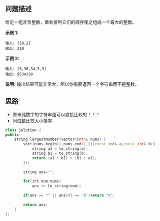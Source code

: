 ## 问题描述

给定一组非负整数，重新排列它们的顺序使之组成一个最大的整数。

**示例 1:**

```
输入: [10,2]
输出: 210
```

**示例 2:**

```
输入: [3,30,34,5,9]
输出: 9534330
```

**说明:** 输出结果可能非常大，所以你需要返回一个字符串而不是整数。



## 思路

- 原来纯数字的字符串是可以直接比较的！！！
- 同位数比较大小排序

```cpp
class Solution {
public:
    string largestNumber(vector<int>& nums) {
        sort(nums.begin(),nums.end(),[](const int& a,const int& b){
            string a1 = to_string(a);
            string b1 = to_string(b);
            return (a1 + b1) > (b1 + a1);
        });
        
        string ans="";
        
        for(int num:nums)
            ans += to_string(num);
            
        if(ans == "" || ans[0] == '0')return "0";
        
        return ans;
    }
};
```

